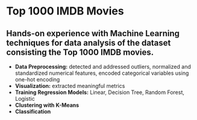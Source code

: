 # Top 1000 IMDB Movies
## Hands-on experience with Machine Learning techniques for data analysis of the dataset consisting the Top 1000 IMDB movies.
- **Data Preprocessing:** detected and addressed outliers, normalized and standardized numerical features, encoded categorical variables using one-hot encoding
- **Visualization:** extracted meaningful metrics
- **Training Regression Models:** Linear, Decision Tree, Random Forest, Logistic
- **Clustering with K-Means**
- **Classification**
